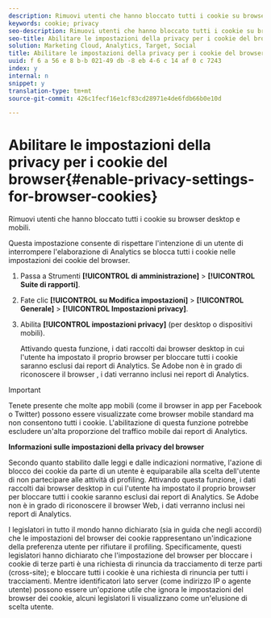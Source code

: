 ```yaml
---
description: Rimuovi utenti che hanno bloccato tutti i cookie su browser desktop e mobili.
keywords: cookie; privacy
seo-description: Rimuovi utenti che hanno bloccato tutti i cookie su browser desktop e mobili.
seo-title: Abilitare le impostazioni della privacy per i cookie del browser
solution: Marketing Cloud, Analytics, Target, Social
title: Abilitare le impostazioni della privacy per i cookie del browser
uuid: f 6 a 56 e 8 b-b 021-49 db -8 eb 4-6 c 14 af 0 c 7243
index: y
internal: n
snippet: y
translation-type: tm+mt
source-git-commit: 426c1fecf16e1cf83cd28971e4de6fdb66b0e10d

---
```



# Abilitare le impostazioni della privacy per i cookie del browser{#enable-privacy-settings-for-browser-cookies}

Rimuovi utenti che hanno bloccato tutti i cookie su browser desktop e mobili.

Questa impostazione consente di rispettare l'intenzione di un utente di interrompere l'elaborazione di Analytics se blocca tutti i cookie nelle impostazioni dei cookie del browser.

1. Passa a Strumenti **[!UICONTROL di amministrazione]** &gt; **[!UICONTROL Suite di rapporti]**.
1. Fate clic **[!UICONTROL su Modifica impostazioni]** &gt; **[!UICONTROL Generale]** &gt; **[!UICONTROL Impostazioni privacy]**.
1. Abilita **[!UICONTROL impostazioni privacy]** (per desktop o dispositivi mobili).

   Attivando questa funzione, i dati raccolti dai browser desktop in cui l'utente ha impostato il proprio browser per bloccare tutti i cookie saranno esclusi dai report di Analytics. Se Adobe non è in grado di riconoscere il browser , i dati verranno inclusi nei report di Analytics.

>[!IMPORTANT]
>
>Tenete presente che molte app mobili (come il browser in app per Facebook o Twitter) possono essere visualizzate come browser mobile standard ma non consentono tutti i cookie. L'abilitazione di questa funzione potrebbe escludere un'alta proporzione del traffico mobile dai report di Analytics.

**Informazioni sulle impostazioni della privacy del browser**

Secondo quanto stabilito dalle leggi e dalle indicazioni normative, l'azione di blocco dei cookie da parte di un utente è equiparabile alla scelta dell'utente di non partecipare alle attività di profiling. Attivando questa funzione, i dati raccolti dai browser desktop in cui l'utente ha impostato il proprio browser per bloccare tutti i cookie saranno esclusi dai report di Analytics. Se Adobe non è in grado di riconoscere il browser Web, i dati verranno inclusi nei report di Analytics.

I legislatori in tutto il mondo hanno dichiarato (sia in guida che negli accordi) che le impostazioni del browser dei cookie rappresentano un'indicazione della preferenza utente per rifiutare il profiling. Specificamente, questi legislatori hanno dichiarato che l'impostazione del browser per bloccare i cookie di terze parti è una richiesta di rinuncia da tracciamento di terze parti (cross-site); e bloccare tutti i cookie è una richiesta di rinuncia per tutti i tracciamenti. Mentre identificatori lato server (come indirizzo IP o agente utente) possono essere un'opzione utile che ignora le impostazioni del browser dei cookie, alcuni legislatori li visualizzano come un'elusione di scelta utente.